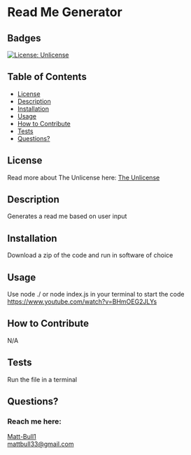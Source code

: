# Read Me Generator
  ## Badges
  [![License: Unlicense](https://img.shields.io/badge/license-Unlicense-blue.svg)](http://unlicense.org/)
  ## Table of Contents
  * [License](#license)
  * [Description](#description)
  * [Installation](#installation)
  * [Usage](#usage)
  * [How to Contribute](#how-to-contribute)
  * [Tests](#tests)
  * [Questions?](#questions)
  ## License
  Read more about The Unlicense here:
  [The Unlicense](http://unlicense.org/)
  ## Description
  Generates a read me based on user input
  ## Installation
  Download a zip of the code and run in software of choice
  ## Usage
  Use node ./ or node index.js in your terminal to start the code
https://www.youtube.com/watch?v=BHmOEG2JLYs
  ## How to Contribute 
  N/A
  ## Tests
  Run the file in a terminal
  ## Questions?
  ### Reach me here: 
  [Matt-Bull1](https://github.com/Matt-Bull1)  
  mattbull33@gmail.com
